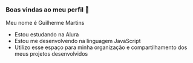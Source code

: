 ### Boas vindas ao meu perfil 🤠

Meu nome é Guilherme Martins

- Estou estudando na Alura
- Estou me desenvolvendo na linguagem JavaScript
- Utilizo esse espaço para minha organização e compartilhamento dos meus projetos desenvolvidos
